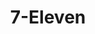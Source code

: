 ---
title: "7-Eleven"
url: /cagayan-de-oro/7-eleven-rodolfo-n-pelaez-boulevard/
shop: Lebensmittel
---